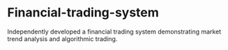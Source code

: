 # Financial-trading-system
Independently developed a financial trading system demonstrating market trend analysis and algorithmic trading.
